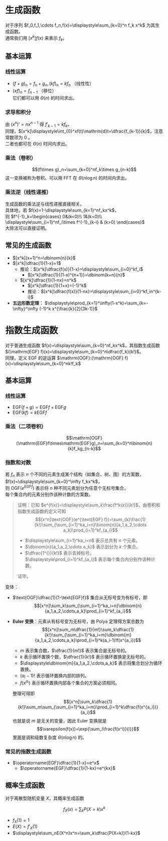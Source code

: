 # 生成函数
对于序列 $f_0,f_1,\cdots f_n,f(x)=\displaystyle\sum_{k=0}^n f_k x^k$ 为其生成函数。  
通常我们用 $[x^k]f(x)$ 来表示 $f_k$。
## 基本运算
### 线性运算
- $(f+g)_n=f_n+g_n,(kf)_n=kf_n$ （线性性）
- $(xf)_n=f_{n-1}$ （移位）  
它们都可以用 $\Theta(n)$ 的时间求出。

### 求导和积分
由 $(x^n)'=nx^{n-1}$ 得 $f'_{k-1}=kf_k$。  
同理，$[x^k]\displaystyle\int_{0}^xf(t)\mathrm{d}t=\dfrac{f_{k-1}}{k}$，注意常数项为 $0$ 。  
二者也都可在 $\Theta(n)$ 时间内求出。
### 乘法（卷积）
$$(f\times g)_n=\sum_{k=0}^nf_k\times g_{n-k}$$
这一变换被称为卷积。可以用 FFT 在 $\Theta(n\log n)$ 的时间内求出。
### 乘法逆（线性递推）
生成函数的乘法逆与线性递推直接相关。  
具体地，若 $f(x)=1-\displaystyle\sum_{k=1}^nf_kx^k$，  
则 $f^{-1}_k=\begin{cases}
    0&(k<0)\\
    1&(k=0)\\
    \displaystyle\sum_{i=1}^nf_i\times f^{-1}_{k-i} & (k>0)
\end{cases}$  
大除法可以直接证明。
## 常见的生成函数
- $[x^k](x+1)^n=\dbinom{n}{k}$
- $[x^k]\dfrac{1}{1-x}=1$
  - 推论：$[x^k]\dfrac{f(x)}{1-x}=\displaystyle\sum_{i=0}^kf_i$
    - $[x^k]\dfrac{1}{(1-x)^{n+1}}=\dbinom{k+n}{n}$
  - $[x^k]\dfrac{1}{1-nx}=n^k$
    - $[x^k]\dfrac{1}{1+x}=(-1)^k$
    - 推论：$[x^k]\dfrac{f(x)}{1-nx}=\displaystyle\sum_{i=0}^kf_in^{k-i}$
- **五边形数定理：** $\displaystyle\prod_{k=1}^\infty(1-x^k)=\sum_{k=-\infty}^\infty (-1)^k x^{\frac{k}{2}(3k-1)}$  
# 指数生成函数
对于普通生成函数 $f(x)=\displaystyle\sum_{k=0}^nf_kx^k$，其指数生成函数 $(\mathrm{EGF} f)(x)=\displaystyle\sum_{k=0}^n\dfrac{f_k}{k!}$。  
同理，定义 $\mathrm{EGF}$ 的逆运算 $\mathrm{OGF}:(\mathrm{OGF} f)(x)=\displaystyle\sum_{k=0}^nk!f_k$

## 基本运算

### 线性运算
- $\mathrm{EGF}(f+g)=\mathrm{EGF} f+\mathrm{EGF} g$
- $\mathrm{EGF}(kf)=k\mathrm{EGF} f$
### 乘法（二项卷积）

$$\mathrm{OGF}(\mathrm{EGF}f\times\mathrm{EGF}g)_n=\sum_{k=0}^n\binom{n}{k}f_kg_{n-k}$$

### 指数和对数

若 $f_n$ 表示 $n$ 个不同的元素生成某个结构（如集合、树、图）的方案数，$f(x)=\displaystyle\sum_{k=0}^\infty f_kx^k$，  
则 $\text{OGF}(e^{\text{EGF}f})$ 表示将 $n$ 种不同元素划分为任意个无标号集合，  
每个集合内的元素分别作该种计数的方案数。  
> 证明：已知 $e^{f(x)}=\displaystyle\sum_k\frac{f^k(x)}{k!}$，由卷积和指数生成函数的定义可知    
> $$[x^n]\text{OGF}(e^{\text{EGF} f})=\sum_{k}\frac{1}{k!}\sum_{\sum_{i=1}^ka_i=n}\binom{n}{a_1,a_2,\cdots a_k}\prod_{i=1}^kf_{a_i}$$
> - $\displaystyle\sum_{i=1}^ka_i=n$ 表示总共有 $n$ 个元素。
> - $\dbinom{n}{a_1,a_2,\cdots a_k}$ 表示划分为 $k$ 个集合。
> - $\dfrac{1^{}}{k!}$ 表示去掉标号。  
$\displaystyle\prod_{i=1}^kf_{a_i}$ 表示每个集合内分别作该种计数。  
>
> 证毕。

变体：

- $\text{OGF}\dfrac{1}{1-\text{EGF}f}$ 集合从无标号变为有标号，即
  $$[x^n]\sum_k\sum_{\sum_{i=1}^ka_i=n}\dbinom{n}{a_1,a_2,\cdots,a_k}\prod_{i=1}^kf_{a_i}$$
- **Euler 变换**：元素从有标号变为无标号，由 Polya 定理得方案总数为
  $$[x^n]\sum_m\dfrac{1}{m!}\sum_k\dfrac{1}{k!}\sum_{\sum_{i=1}^ka_i=m}\dbinom{m}{a_1,a_2,\cdots,a_k}\prod_{i=1}^k(a_i-1)!f(x^{a_i})$$
	- $m$ 表示集合数，$\dfrac{1}{m!}$ 表示集合是无标号的。
	- $k$ 表示循环置换个数，$\dfrac{1}{k!}$ 表示循环置换是无标号的。
	- $\displaystyle\dbinom{m}{a_1,a_2,\cdots,a_k}$ 表示将集合划分为循环置换。
	- $(a_i-1)!$ 表示循环置换内部的排列。
	- $f(x^{a_i})$ 表示循环置换内部各个集合的方案必须相同。  
  
  整理可得即
	$$[x^n]\sum_k\dfrac{1}{k!}\sum_m\sum_{\sum_{i=1}^ka_i=m}\prod_{i=1}^k\dfrac{f(x^{a_i})}{a_i}$$
	也就是说 $m$ 是无关的变量，因此 Euler 变换就是
	$$\varepsilon(f(x))=\exp{\sum_i\frac{f(x^i)}{i}}$$
   里面是调和级数复杂度 $\Theta(n\log n)$ 的。

### 常见的指数生成函数
- $\operatorname{EGF}\dfrac{1}{1-x}=e^x$
  - $\operatorname{EGF}\dfrac{1}{1-kx}=e^{kx}$

## 概率生成函数

对于离散型随机变量 $X$，其概率生成函数

$$f_X(x)=\sum_kP(X=k)x^k$$

- $f_X(1)=1$
- $E(X)=f'_X(1)$
- $\displaystyle\sum_nE(X^n)x^n=\sum_k\dfrac{P(X=k)}{1-kx}$
